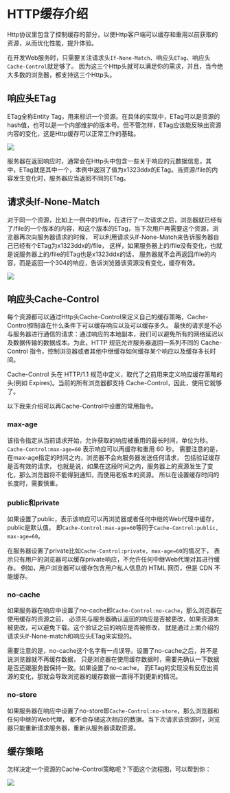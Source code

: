 # HTTP缓存介绍

Http协议里包含了控制缓存的部分，以使Http客户端可以缓存和重用以前获取的资源，从而优化性能，提升体验。

在开发Web服务时，只需要关注请求头`If-None-Match`、响应头`ETag`、响应头`Cache-Control`就足够了。 因为这三个Http头就可以满足你的需求，并且，当今绝大多数的浏览器，都支持这三个Http头。

## 响应头ETag

ETag全称Entity Tag，用来标识一个资源。在具体的实现中，ETag可以是资源的hash值，也可以是一个内部维护的版本号。但不管怎样，ETag应该能反映出资源内容的变化，这是Http缓存可以正常工作的基础。

![](https://xnstatic-1253397658.file.myqcloud.com/http-cache01.png)

服务器在返回响应时，通常会在Http头中包含一些关于响应的元数据信息，其中，ETag就是其中一个，本例中返回了值为x1323ddx的ETag。当资源/file的内容发生变化时，服务器应当返回不同的ETag。

## 请求头If-None-Match

对于同一个资源，比如上一例中的/file，在进行了一次请求之后，浏览器就已经有了/file的一个版本的内容，和这个版本的ETag，当下次用户再需要这个资源，浏览器再次向服务器请求的时候，
可以利用请求头If-None-Match来告诉服务器自己已经有个ETag为x1323ddx的/file， 这样，如果服务器上的/file没有变化，也就是说服务器上的/file的ETag也是x1323ddx的话，
服务器就不会再返回/file的内容，而是返回一个304的响应，告诉浏览器该资源没有变化，缓存有效。

![](https://xnstatic-1253397658.file.myqcloud.com/http-cache02.png)

## 响应头Cache-Control

每个资源都可以通过Http头Cache-Control来定义自己的缓存策略，Cache-Control控制谁在什么条件下可以缓存响应以及可以缓存多久。
最快的请求是不必与服务器进行通信的请求：通过响应的本地副本，我们可以避免所有的网络延迟以及数据传输的数据成本。为此，HTTP 规范允许服务器返回一系列不同的 Cache-Control
指令，控制浏览器或者其他中继缓存如何缓存某个响应以及缓存多长时间。

Cache-Control 头在 HTTP/1.1 规范中定义，取代了之前用来定义响应缓存策略的头(例如 Expires)。当前的所有浏览器都支持 Cache-Control，因此，使用它就够了。

以下我来介绍可以再Cache-Control中设置的常用指令。

### max-age

该指令指定从当前请求开始，允许获取的响应被重用的最长时间，单位为秒。
`Cache-Control:max-age=60` 表示响应可以再缓存和重用 60 秒。 需要注意的是，在max-age指定的时间之内，浏览器不会向服务器发送任何请求， 包括验证缓存是否有效的请求，
也就是说，如果在这段时间之内，服务器上的资源发生了变化，那么浏览器将不能得到通知，而使用老版本的资源。 所以在设置缓存时间的长度时，需要慎重。

### public和private

如果设置了public，表示该响应可以再浏览器或者任何中继的Web代理中缓存，public是默认值， 即`Cache-Control:max-age=60`等同于`Cache-Control:public, max-age=60`。

在服务器设置了private比如`Cache-Control:private, max-age=60`的情况下， 表示只有用户的浏览器可以缓存private响应，不允许任何中继Web代理对其进行缓存。
例如，用户浏览器可以缓存包含用户私人信息的 HTML 网页，但是 CDN 不能缓存。

### no-cache

如果服务器在响应中设置了no-cache即`Cache-Control:no-cache`，那么浏览器在使用缓存的资源之前， 必须先与服务器确认返回的响应是否被更改，如果资源未被更改，可以避免下载。这个验证之前的响应是否被修改，
就是通过上面介绍的请求头If-None-match和响应头ETag来实现的。

需要注意的是，no-cache这个名字有一点误导。设置了no-cache之后，并不是说浏览器就不再缓存数据， 只是浏览器在使用缓存数据时，需要先确认一下数据是否还跟服务器保持一致。如果设置了no-cache，
而ETag的实现没有反应出资源的变化，那就会导致浏览器的缓存数据一直得不到更新的情况。

### no-store

如果服务器在响应中设置了no-store即`Cache-Control:no-store`，那么浏览器和任何中继的Web代理， 都不会存储这次相应的数据。当下次请求该资源时，浏览器只能重新请求服务器，重新从服务器读取资源。

## 缓存策略

怎样决定一个资源的Cache-Control策略呢？下面这个流程图，可以帮到你：

![](https://xnstatic-1253397658.file.myqcloud.com/http-cache03.png)
